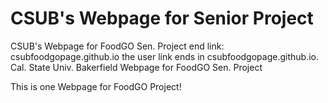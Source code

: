 # CSUB's Webpage for Senior Project
CSUB's Webpage for FoodGO Sen. Project
end link: csubfoodgopage.github.io
the user link ends in csubfoodgopage.github.io. Cal. State Univ. Bakerfield Webpage for FoodGO Sen. Project

This is one Webpage for FoodGO Project!
